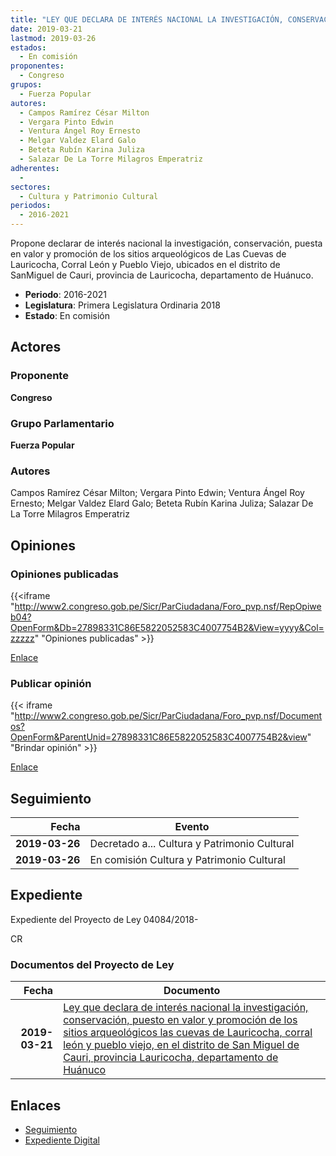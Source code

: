 ```yaml
---
title: "LEY QUE DECLARA DE INTERÉS NACIONAL LA INVESTIGACIÓN, CONSERVACIÓN, PUESTA EN VALOR Y PROMOCIÓN DE LOS SITIOS ARQUEOLÓGICOS LAS CUEVAS DE LAURICOCHA, CORRAL LEÓN Y PUEBLO VIEJO, EN EL DISTRITO DE SAN MIGUEL DE CAURI, PROVINCIA LAURICOCHA, DEPARTAMENTO DE HUÁNUCO"
date: 2019-03-21
lastmod: 2019-03-26
estados: 
  - En comisión
proponentes: 
  - Congreso
grupos: 
  - Fuerza Popular
autores: 
  - Campos Ramírez César Milton
  - Vergara Pinto Edwin
  - Ventura Ángel Roy Ernesto
  - Melgar Valdez Elard Galo
  - Beteta Rubín Karina Juliza
  - Salazar De La Torre Milagros Emperatriz
adherentes: 
  - 
sectores: 
  - Cultura y Patrimonio Cultural
periodos: 
  - 2016-2021
---
```


Propone declarar de interés nacional la investigación, conservación, puesta en valor y promoción de los sitios arqueológicos de Las Cuevas de Lauricocha, Corral León y Pueblo Viejo, ubicados en el distrito de SanMiguel de Cauri, provincia de Lauricocha, departamento de Huánuco.

- **Periodo**: 2016-2021
- **Legislatura**: Primera Legislatura Ordinaria 2018
- **Estado**: En comisión

## Actores

### Proponente

**Congreso**

### Grupo Parlamentario

**Fuerza Popular**

### Autores

Campos Ramírez César Milton; Vergara Pinto Edwin; Ventura Ángel Roy Ernesto; Melgar Valdez Elard Galo; Beteta Rubín Karina Juliza; Salazar De La Torre Milagros Emperatriz


## Opiniones

### Opiniones publicadas

{{<iframe "http://www2.congreso.gob.pe/Sicr/ParCiudadana/Foro_pvp.nsf/RepOpiweb04?OpenForm&Db=27898331C86E5822052583C4007754B2&View=yyyy&Col=zzzzz" "Opiniones publicadas" >}}

[Enlace](http://www2.congreso.gob.pe/Sicr/ParCiudadana/Foro_pvp.nsf/RepOpiweb04?OpenForm&Db=27898331C86E5822052583C4007754B2&View=yyyy&Col=zzzzz)
### Publicar opinión

{{< iframe "http://www2.congreso.gob.pe/Sicr/ParCiudadana/Foro_pvp.nsf/Documentos?OpenForm&ParentUnid=27898331C86E5822052583C4007754B2&view" "Brindar opinión" >}}

[Enlace](http://www2.congreso.gob.pe/Sicr/ParCiudadana/Foro_pvp.nsf/Documentos?OpenForm&ParentUnid=27898331C86E5822052583C4007754B2&view)

## Seguimiento

| Fecha | Evento |
|------:|--------|
| **2019-03-26** | Decretado a... Cultura y Patrimonio Cultural|
| **2019-03-26** | En comisión Cultura y Patrimonio Cultural|


## Expediente

Expediente del Proyecto de Ley 04084/2018-

CR


### Documentos del Proyecto de Ley

| Fecha | Documento |
|------:|--------|
| **2019-03-21** | [Ley que declara de interés nacional la investigación, conservación, puesto en valor y promoción de los sitios arqueológicos las cuevas de Lauricocha, corral león y pueblo viejo, en el distrito de San Miguel de Cauri, provincia Lauricocha, departamento de Huánuco](http://www.leyes.congreso.gob.pe/Documentos/2016_2021/Proyectos_de_Ley_y_de_Resoluciones_Legislativas/PL0408420190321.pdf) |

## Enlaces 

- [Seguimiento](http://www2.congreso.gob.pehttp://www2.congreso.gob.pe/Sicr/TraDocEstProc/CLProLey2016.nsf/f7fff46988ca05b1052578e100829cc7/315f192f04c67e0e052583c4007c47c6?OpenDocument)
- [Expediente Digital](http://www2.congreso.gob.pehttp://www2.congreso.gob.pe/Sicr/TraDocEstProc/CLProLey2016.nsf/f7fff46988ca05b1052578e100829cc7/315f192f04c67e0e052583c4007c47c6?OpenDocument&Click=05257FB7005EB655.eb71d0cf91d8294e05256cdf006b5706/$Body/0.1C6C)
